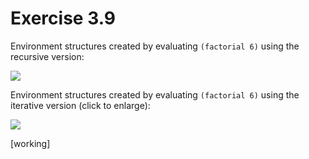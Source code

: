 Exercise 3.9
============ 

Environment structures created by evaluating ```(factorial 6)``` using the recursive version:

[![](https://farm8.staticflickr.com/7292/16587363605_d24718134f_c.jpg)](https://farm8.staticflickr.com/7292/16587363605_d24718134f_c.jpg)

Environment structures created by evaluating ```(factorial 6)``` using the iterative version (click to enlarge):

[![](https://farm8.staticflickr.com/7417/16587868475_d9f418d8b7_o.png)](https://farm8.staticflickr.com/7417/16587868475_d9f418d8b7_o.png)

[working]
